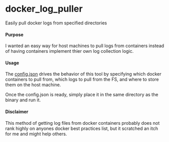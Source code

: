 # docker_log_puller
Easily pull docker logs from specified directories 

#### Purpose
I wanted an easy way for host machines to pull logs from containers instead of having containers implement thier own log collection logic.

#### Usage
The [config.json](https://github.com/Sjeanpierre/docker_log_puller/blob/master/config.json) drives the behavior of this tool by specifying which docker containers to pull from, which logs to pull from the FS, and where to store them on the host machine.

Once the config.json is ready, simply place it in the same directory as the binary and run it.

#### Disclaimer
This method of getting log files from docker containers probably does not rank highly on anyones docker best practices list, but it scratched an itch for me and might help others.
